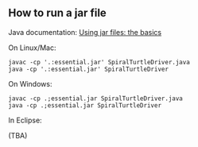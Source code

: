 ## How to run a jar file

Java documentation: [Using jar files: the basics](https://docs.oracle.com/javase/tutorial/deployment/jar/basicsindex.html)

On Linux/Mac:

```
javac -cp '.:essential.jar' SpiralTurtleDriver.java
java -cp '.:essential.jar' SpiralTurtleDriver
```

On Windows:

```
javac -cp .;essential.jar SpiralTurtleDriver.java
java -cp .;essential.jar SpiralTurtleDriver
```

In Eclipse:

(TBA)
